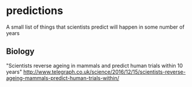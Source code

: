 # predictions

A small list of things that scientists predict will happen in some number of years


## Biology


"Scientists reverse ageing in mammals and predict human trials within 10 years"
http://www.telegraph.co.uk/science/2016/12/15/scientists-reverse-ageing-mammals-predict-human-trials-within/
